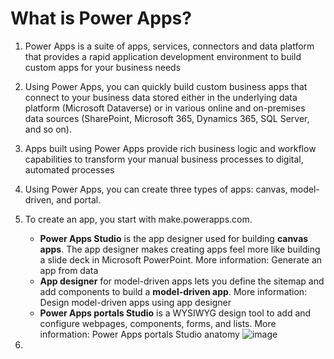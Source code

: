 # What is Power Apps?
1. Power Apps is a suite of apps, services, connectors and data platform that provides a rapid application development environment to build custom apps for your business needs
1. Using Power Apps, you can quickly build custom business apps that connect to your business data stored either in the underlying data platform (Microsoft Dataverse) or in various online and on-premises data sources (SharePoint, Microsoft 365, Dynamics 365, SQL Server, and so on).
2. Apps built using Power Apps provide rich business logic and workflow capabilities to transform your manual business processes to digital, automated processes
3. Using Power Apps, you can create three types of apps: canvas, model-driven, and portal.
4. To create an app, you start with make.powerapps.com.
    - **Power Apps Studio** is the app designer used for building **canvas apps**. The app designer makes creating apps feel more like building a slide deck in Microsoft PowerPoint. More information: Generate an app from data
    - **App designer** for model-driven apps lets you define the sitemap and add components to build a **model-driven app**. More information: Design model-driven apps using app designer
    - **Power Apps portals Studio** is a WYSIWYG design tool to add and configure webpages, components, forms, and lists. More information: Power Apps portals Studio anatomy
    ![image](https://user-images.githubusercontent.com/20516321/115822800-c53ec280-a422-11eb-921e-8594bedc495b.png)

5. 
